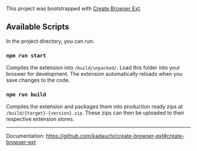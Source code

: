 This project was bootstrapped with [Create Browser Ext](https://github.com/kadauchi/create-browser-ext).

## Available Scripts

In the project directory, you can run:

### `npm run start`

Compiles the extension into `/build/unpacked/`. Load this folder into your broswer for development. The extension automatically reloads when you save changes to the code.

### `npm run build`

Compiles the extension and packages them into production ready zips at `/build/{target}-{version}.zip`. These zips can then be uploaded to their respective extension stores.

---

Documentation: https://github.com/kadauchi/create-browser-ext#create-browser-ext
